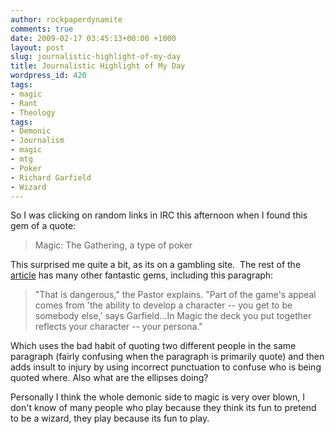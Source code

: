 ```yaml
---
author: rockpaperdynamite
comments: true
date: 2009-02-17 03:45:13+00:00 +1000
layout: post
slug: journalistic-highlight-of-my-day
title: Journalistic Highlight of My Day
wordpress_id: 420
tags:
- magic
- Rant
- Theology
tags:
- Demonic
- Journalism
- magic
- mtg
- Poker
- Richard Garfield
- Wizard
---
```


So I was clicking on random links in IRC this afternoon when I found this gem of a quote:


<blockquote>Magic: The Gathering, a type of poker</blockquote>


This surprised me quite a bit, as its on a gambling site.  The rest of the[ article](http://www.gambling911.com/gambling-news/poker-pro-casts-black-magic-spell-over-aubrey-o%E2%80%99day-021609.html) has many other fantastic gems, including this paragraph:


<blockquote>"That is dangerous," the Pastor explains. "Part of the game's appeal comes from 'the ability to develop a character -- you get to be somebody else,' says Garfield...In Magic the deck you put together reflects your character -- your persona."</blockquote>


Which uses the bad habit of quoting two different people in the same paragraph (fairly confusing when the paragraph is primarily quote) and then adds insult to injury by using incorrect punctuation to confuse who is being quoted where. Also what are the ellipses doing?

Personally I think the whole demonic side to magic is very over blown, I don't know of many people who play because they think its fun to pretend to be a wizard, they play because its fun to play.

